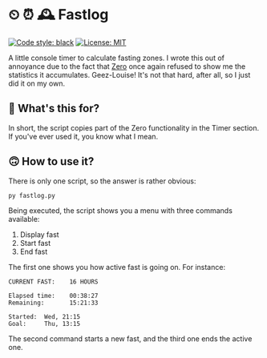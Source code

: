 # ⏲ ⏰ 🕰️ Fastlog

[![Code style: black](https://img.shields.io/badge/code%20style-black-000000.svg)](https://github.com/psf/black) [![License: MIT](https://img.shields.io/badge/License-MIT-yellow.svg)](https://opensource.org/licenses/MIT)

A little console timer to calculate fasting zones. I wrote this out of annoyance due to the fact that [Zero](https://www.zerolongevity.com/) once again refused to show me the statistics it accumulates. Geez-Louise! It's not that hard, after all, so I just did it on my own.

## 🤩 What's this for?

In short, the script copies part of the Zero functionality in the Timer section. If you've ever used it, you know what I mean.

## 🙃 How to use it?

There is only one script, so the answer is rather obvious:

```commandline
py fastlog.py
```

Being executed, the script shows you a menu with three commands available: 

1. Display fast
2. Start fast
3. End fast

The first one shows you how active fast is going on. For instance:

```
CURRENT FAST:    16 HOURS

Elapsed time:    00:38:27
Remaining:       15:21:33
        
Started:  Wed, 21:15
Goal:     Thu, 13:15
```

The second command starts a new fast, and the third one ends the active one.